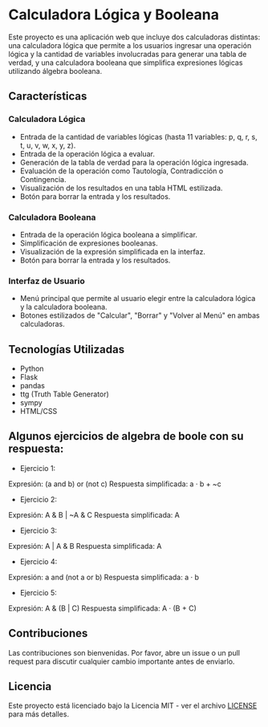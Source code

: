 # Calculadora Lógica y Booleana

Este proyecto es una aplicación web que incluye dos calculadoras distintas: una calculadora lógica que permite a los usuarios ingresar una operación lógica y la cantidad de variables involucradas para generar una tabla de verdad, y una calculadora booleana que simplifica expresiones lógicas utilizando álgebra booleana.

## Características

### Calculadora Lógica

- Entrada de la cantidad de variables lógicas (hasta 11 variables: p, q, r, s, t, u, v, w, x, y, z).
- Entrada de la operación lógica a evaluar.
- Generación de la tabla de verdad para la operación lógica ingresada.
- Evaluación de la operación como Tautología, Contradicción o Contingencia.
- Visualización de los resultados en una tabla HTML estilizada.
- Botón para borrar la entrada y los resultados.

### Calculadora Booleana

- Entrada de la operación lógica booleana a simplificar.
- Simplificación de expresiones booleanas.
- Visualización de la expresión simplificada en la interfaz.
- Botón para borrar la entrada y los resultados.

### Interfaz de Usuario

- Menú principal que permite al usuario elegir entre la calculadora lógica y la calculadora booleana.
- Botones estilizados de "Calcular", "Borrar" y "Volver al Menú" en ambas calculadoras.

## Tecnologías Utilizadas

- Python
- Flask
- pandas
- ttg (Truth Table Generator)
- sympy
- HTML/CSS

## Algunos ejercicios de algebra de boole con su respuesta:

- Ejercicio 1:

Expresión: (a and b) or (not c)
Respuesta simplificada: a · b + ~c

- Ejercicio 2:

Expresión: A & B | ~A & C
Respuesta simplificada: A

- Ejercicio 3:

Expresión: A | A & B
Respuesta simplificada: A

- Ejercicio 4:

Expresión: a and (not a or b)
Respuesta simplificada: a · b

- Ejercicio 5:

Expresión: A & (B | C)
Respuesta simplificada: A · (B + C)



## Contribuciones

Las contribuciones son bienvenidas. Por favor, abre un issue o un pull request para discutir cualquier cambio importante antes de enviarlo.

## Licencia

Este proyecto está licenciado bajo la Licencia MIT - ver el archivo [LICENSE](LICENSE) para más detalles.

